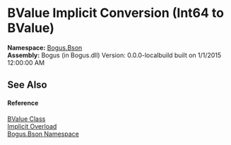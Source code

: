 # BValue&nbsp;Implicit Conversion (Int64 to BValue)
 

**Namespace:**&nbsp;<a href="N_Bogus_Bson">Bogus.Bson</a><br />**Assembly:**&nbsp;Bogus (in Bogus.dll) Version: 0.0.0-localbuild built on 1/1/2015 12:00:00 AM

## See Also


#### Reference
<a href="T_Bogus_Bson_BValue">BValue Class</a><br /><a href="Overload_Bogus_Bson_BValue_op_Implicit">Implicit Overload</a><br /><a href="N_Bogus_Bson">Bogus.Bson Namespace</a><br />